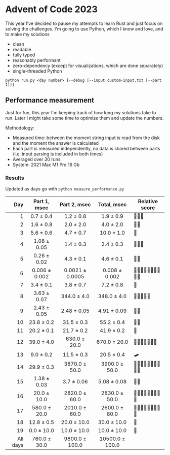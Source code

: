 # Advent of Code 2023

This year I've decided to pause my attempts to learn Rust and just focus on solving the challenges.
I'm going to use Python, which I know and love, and to make my solutions
- clean
- readable
- fully typed
- reasonably performant
- zero-dependency (except for visualizations, which are done separately)
- single-threaded Python

```shell
python run.py <day number> [--debug [--input custom-input.txt [--part 1]]]
```

## Performance measurement

Just for fun, this year I'm keeping track of how long my solutions take to run. Later I might take some time to
optimize them and update the numbers.

Methodology:
- Measured time: between the moment string input is read from the disk and the moment the answer is calculated
- Each part is measured independently, no data is shared between parts (i.e. input parsing is included in both times)
- Averaged over 30 runs
- System: 2021 Mac M1 Pro 16 Gb 

### Results

Updated as days go with `python measure_performance.py`

<!-- generated table start -->
**Day** | **Part 1**, msec | **Part 2**, msec | **Total**, msec | **Relative score**
---: | :---: | :---: | :---: | ---
1 | 0.7 ± 0.4 | 1.2 ± 0.8 | 1.9 ± 0.9 | 🚀🚀🚀
2 | 1.6 ± 0.8 | 2.0 ± 2.0 | 4.0 ± 2.0 | 🚀🚀
3 | 5.6 ± 0.6 | 4.7 ± 0.7 | 10.0 ± 1.0 | 🚀
4 | 1.08 ± 0.05 | 1.4 ± 0.3 | 2.4 ± 0.3 | 🚀🚀🚀
5 | 0.26 ± 0.02 | 4.3 ± 0.1 | 4.6 ± 0.1 | 🚀🚀
6 | 0.006 ± 0.002 | 0.0021 ± 0.0005 | 0.008 ± 0.002 | 🚀🚀🚀🚀🚀🚀🚀🚀🚀🚀
7 | 3.4 ± 0.1 | 3.8 ± 0.7 | 7.2 ± 0.8 | 🚀
8 | 3.63 ± 0.07 | 344.0 ± 4.0 | 348.0 ± 4.0 | 🐢🐢🐢🐢🐢
9 | 2.43 ± 0.05 | 2.48 ± 0.05 | 4.91 ± 0.09 | 🚀🚀
10 | 23.8 ± 0.2 | 31.5 ± 0.3 | 55.2 ± 0.4 | 🐢🐢
11 | 20.2 ± 0.1 | 21.7 ± 0.2 | 41.9 ± 0.2 | 🐢
12 | 39.0 ± 4.0 | 630.0 ± 20.0 | 670.0 ± 20.0 | 🐢🐢🐢🐢🐢🐢🐢
13 | 9.0 ± 0.2 | 11.5 ± 0.3 | 20.5 ± 0.4 | 🛹
14 | 29.9 ± 0.3 | 3870.0 ± 50.0 | 3900.0 ± 50.0 | 🐢🐢🐢🐢🐢🐢🐢🐢🐢🐢
15 | 1.38 ± 0.03 | 3.7 ± 0.06 | 5.08 ± 0.08 | 🚀🚀
16 | 20.0 ± 10.0 | 2820.0 ± 60.0 | 2830.0 ± 50.0 | 🐢🐢🐢🐢🐢🐢🐢🐢🐢
17 | 580.0 ± 20.0 | 2010.0 ± 60.0 | 2600.0 ± 80.0 | 🐢🐢🐢🐢🐢🐢🐢🐢🐢
18 | 12.8 ± 0.5 | 20.0 ± 10.0 | 30.0 ± 10.0 | 🐢
19 | 0.0 ± 10.0 | 10.0 ± 10.0 | 10.0 ± 10.0 | 🚀
All days | 760.0 ± 30.0 | 9800.0 ± 100.0 | 10500.0 ± 100.0 | 
<!-- generated table end -->
